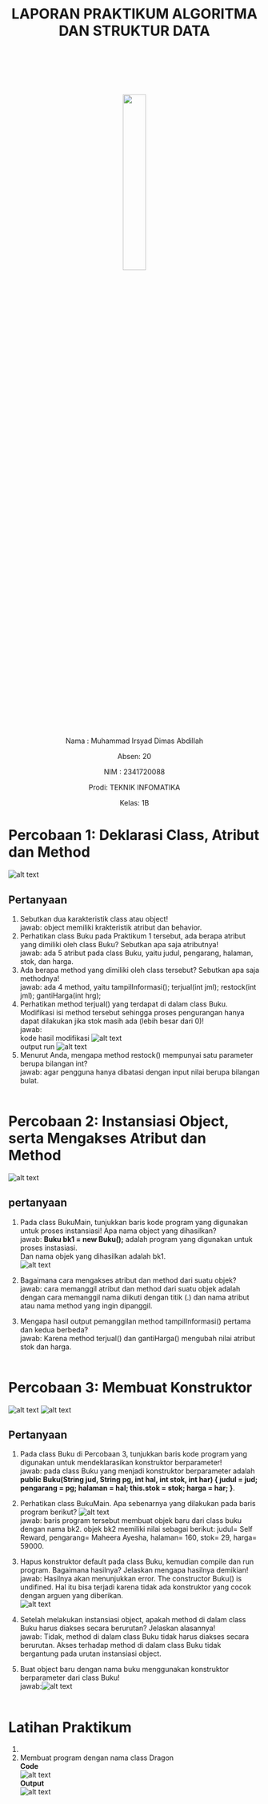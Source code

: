 # <p align ="center"> LAPORAN PRAKTIKUM ALGORITMA DAN STRUKTUR DATA </p>

<br><br><br><br>

<p align="center">
   <img src="https://static.wikia.nocookie.net/logopedia/images/8/8a/Politeknik_Negeri_Malang.png/revision/latest?cb=20190922202558" width="30%"> </p>

<br><br><br><br><br>

<p align = "center"> Nama : Muhammad Irsyad Dimas Abdillah </p>
<p align = "center"> Absen: 20 </p>
<p align = "center"> NIM  : 2341720088 </p>
<p align = "center"> Prodi: TEKNIK INFOMATIKA</p>
<p align = "center"> Kelas: 1B </p>

# Percobaan 1: Deklarasi Class, Atribut dan Method

![alt text](docs/img/Percobaan1.png)

## Pertanyaan

1.  Sebutkan dua karakteristik class atau object!<br>
    jawab: object memiliki krakteristik atribut dan behavior.<br>
2.  Perhatikan class Buku pada Praktikum 1 tersebut, ada berapa atribut yang dimiliki oleh class
    Buku? Sebutkan apa saja atributnya!<br>
    jawab: ada 5 atribut pada class Buku, yaitu judul, pengarang, halaman, stok, dan harga. <br>
3.  Ada berapa method yang dimiliki oleh class tersebut? Sebutkan apa saja methodnya!<br>
    jawab: ada 4 method, yaitu tampilInformasi(); terjual(int jml); restock(int jml); gantiHarga(int hrg); <br>
4.  Perhatikan method terjual() yang terdapat di dalam class Buku. Modifikasi isi method tersebut
    sehingga proses pengurangan hanya dapat dilakukan jika stok masih ada (lebih besar dari 0)!<br>
    jawab: <br>kode hasil modifikasi ![alt text](docs/img/P1pertanyaan4.png)<br>
    output run
    ![alt text](docs/img/runP1pertanyaan4.png)
5.  Menurut Anda, mengapa method restock() mempunyai satu parameter berupa bilangan int?<br>
    jawab: agar pengguna hanya dibatasi dengan input nilai berupa bilangan bulat. <br><br>

# Percobaan 2: Instansiasi Object, serta Mengakses Atribut dan Method

![alt text](docs/img/Percobaan2.png)

## pertanyaan

1. Pada class BukuMain, tunjukkan baris kode program yang digunakan untuk proses instansiasi! Apa nama object yang dihasilkan?<br>
   jawab: **Buku bk1 = new Buku();** adalah program yang digunakan untuk proses instasiasi. <br>
   Dan nama objek yang dihasilkan adalah bk1. <br>
   ![alt text](docs/img/P2pertanyaan1.png)

2. Bagaimana cara mengakses atribut dan method dari suatu objek?<br>
   jawab: cara memanggil atribut dan method dari suatu objek adalah dengan cara memanggil nama diikuti dengan titik (.) dan nama atribut atau nama method yang ingin dipanggil.
3. Mengapa hasil output pemanggilan method tampilInformasi() pertama dan kedua berbeda?<br>
   jawab: Karena method terjual() dan gantiHarga() mengubah nilai atribut stok dan harga.<br><br>

# Percobaan 3: Membuat Konstruktor

![alt text](docs/img/P3bk.png)
![alt text](docs/img/P3bkMain.png)

## Pertanyaan

1. Pada class Buku di Percobaan 3, tunjukkan baris kode program yang digunakan untuk
   mendeklarasikan konstruktor berparameter!<br>
   jawab: pada class Buku yang menjadi konstruktor berparameter adalah **public Buku(String jud, String pg, int hal, int stok, int har) {
   judul = jud;
   pengarang = pg;
   halaman = hal;
   this.stok = stok;
   harga = har;
   }**.

2. Perhatikan class BukuMain. Apa sebenarnya yang dilakukan pada baris program berikut?
   ![alt text](docs/img/SoalP3.png)<br>
   jawab: baris program tersebut membuat objek baru dari class buku dengan nama bk2. objek bk2 memiliki nilai sebagai berikut: judul= Self Reward, pengarang= Maheera Ayesha, halaman= 160, stok= 29, harga= 59000.
3. Hapus konstruktor default pada class Buku, kemudian compile dan run program. Bagaimana hasilnya? Jelaskan mengapa hasilnya demikian!<br>
   jawab: Hasilnya akan menunjukkan error. The constructor Buku() is undifined. Hal itu bisa terjadi karena tidak ada konstruktor yang cocok dengan arguen yang diberikan. <br> ![alt text](docs/img/P3pertanyaan2.png)
4. Setelah melakukan instansiasi object, apakah method di dalam class Buku harus diakses
   secara berurutan? Jelaskan alasannya!<br>
   jawab: Tidak, method di dalam class Buku tidak harus diakses secara berurutan. Akses terhadap method di dalam class Buku tidak bergantung pada urutan instansiasi object.
5. Buat object baru dengan nama buku<NamaMahasiswa> menggunakan konstruktor
   berparameter dari class Buku!<br>
   jawab:![alt text](docs/img/P3pertanyaan5.png) <br><br>

# Latihan Praktikum

1.
2. Membuat program dengan nama class Dragon
   <br> **Code** <br>![alt text](docs/img/Dragon20.png)
   <br> **Output** <br>![alt text](docs/Img/OutputDragon20.png)
